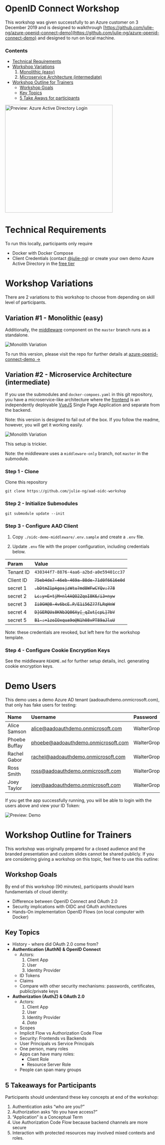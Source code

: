 # OpenID Connect Workshop

This workshop was given successfully to an Azure customer on 3 December 2019 and is designed to walkthrough 
[https://github.com/julie-ng/azure-openid-connect-demo](https://github.com/julie-ng/azure-openid-connect-demo) and designed to run on local machine. 

### Contents

- [Technical Requirements](#requirements)
- [Workshop Variations](#workshop-variations)
	1. [Monolithic (easy)](#variation-1---monolithic-easy)
	2. [Microservice Architecture (intermediate)](#variation-2---microservice-architecture-intermediate)
- [Workshop Outline for Trainers](#workshop-outline-for-trainers)
	- [Workshop Goals](#workshop-goals)
	- [Key Topics](#key-topics)
	- [5 Take Aways for participants](#5-takeaways-for-participants)

<img src="./images/preview-aad-login.png" alt="Preview: Azure Active Directory Login" width="350">

# Technical Requirements

To run this locally, participants only require

- Docker with Docker Compose
- Client Credentials (contact [@julie-ng](https://github.com/julie-ng/)) or create your own demo Azure Active Directory in the [free tier](https://azure.microsoft.com/en-us/pricing/details/active-directory/)

# Workshop Variations

There are 2 variations to this workshop to choose from depending on skill level of participants.

## Variation #1 - Monolithic (easy)

Additionally, the [middleware](https://github.com/julie-ng/azure-openid-connect-demo) component on the `master` branch runs as a standalone.

![Monolith Variation](./images/architecture-monolith.svg)

To run this version, please visit the repo for further details at [azure-openid-connect-demo &rarr;](https://github.com/julie-ng/azure-openid-connect-demo)


## Variation #2 - Microservice Architecture (intermediate)

If you use the submodules and `docker-compoes.yaml` in this git repository, you have a microservice-like architecture where the [frontend](https://github.com/julie-ng/openid-demo-frontend) is an independently deployable [VueJS](https://vuejs.org/) Single Page Application and separate from the backend.

Note: this version is designed to fail out of the box. If you follow the readme, however, you will get it working easily.

![Monolith Variation](./images/architecture-services.svg)

This setup is trickier.

Note: the middleware uses a `middleware-only` branch, not `master` in the submodule.


### Step 1 - Clone

Clone this repository

```
git clone https://github.com/julie-ng/aad-oidc-workshop
```

### Step 2 - Initialize Submodules

```
git submodule update --init
```

### Step 3 - Configure AAD Client

1. Copy `./oidc-demo-middleware/.env.sample` and create a `.env` file.

2. Update `.env` file with the proper configuration, including credentials below. 

| Param | Value |
|:--|:--|
| Tenant ID | `430344f7-8876-4aa6-a2bd-a0e59401cc37` | 
| Client ID | ~~`75eb4de7-46eb-469a-88de-71d0f6616e0d`~~ |
| secret 1 | ~~`.bDtmZ1pAgosjzWtu?md8WFwCYQv:?78`~~ |
| secret 2 | ~~`Lc:y=E=tjM=nl4AQO2ZqoI8K6/i3=nyw`~~ |
| secret 3 | ~~`Ii0GH@8-4v6bcE.P/E1i56Z?7fLRqHnW`~~ |
| secret 4 | ~~`D]GERQUs8KNb3Q86Xy[_qZut[cpL]7bV`~~ |
| secret 5 | ~~`B1-:=1zoIOxqua9o@N1h08vPT89aJluU`~~ |

Note: these credentials are revoked, but left here for the workshop template.

### Step 4 - Configure Cookie Encryption Keys

See the middleware `README.md` for further setup details, incl. generating cookie encryption keys.

# Demo Users

This demo uses a demo Azure AD tenant (aadoauthdemo.onmicrosoft.com), that only has fake users for testing:

| Name | Username | Password | 
|:--|:--|:--|
| Alice Samson | alice@aadoauthdemo.onmicrosoft.com | WalterGropius5 |
| Phoebe Buffay | phoebe@aadoauthdemo.onmicrosoft.com | WalterGropiusStrasse5 |
| Rachel Gabor | rachel@aadoauthdemo.onmicrosoft.com | WalterGropiusStrasse5 |
| Ross Smith | ross@aadoauthdemo.onmicrosoft.com | WalterGropiusStrasse5 |
| Joey Taylor | joey@aadoauthdemo.onmicrosoft.com | WalterGropiusStrasse5 |

If you get the app successfully running, you will be able to login with the users above and view your ID Token:

![Preview: Demo](./images/preview-demo.png)

# Workshop Outline for Trainers

This workshop was originally prepared for a closed audience and the branded presentation and custom slides cannot be shared publicly. If you are considering giving a workshop on this topic, feel free to use this outline:

## Workshop Goals

By end of this workshop (90 minutes), participants should learn fundamentals of cloud identity:

- Difference between OpenID Connect and OAuth 2.0
- Security implications with OIDC and OAuth architectures
- Hands-On implementation OpenID Flows (on local computer with Docker)

## Key Topics

- History - where did OAuth 2.0 come from?
- **Authentication (AuthN) & OpenID Connect**
	- Actors:
		1. Client App
		2. User
		3. Identity Provider
	- ID Tokens
	- Claims
	- Compare with other security mechanisms: passwords, certificates, public/private keys
- **Authorization (AuthZ) & OAuth 2.0**
	- Actors:
		1. Client App
		2. User
		3. Identity Provider
		4. _Data_
	- Scopes
	- Implicit Flow vs Authorization Code Flow
	- Security: Frontends vs Backends
	- User Principals vs Service Principals
	- One person, many roles
	- Apps can have many roles:
		- Client Role
		- Resource Server Role
	- People can span many groups

## 5 Takeaways for Participants

Participants should understand these key concepts at end of the workshop:

1. Authentication asks “who are you?”
2. Authorization asks “do you have access?”
3. “Application” is a Conceptual Term
4. Use Authorization Code Flow because backend channels are more secure
5. Interaction with protected resources may involved mixed contexts and roles.
